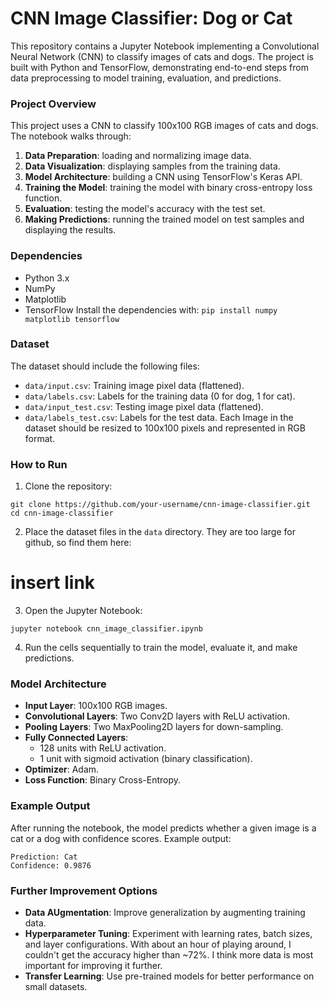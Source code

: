 # CNN Image Classifier: Dog or Cat
This repository contains a Jupyter Notebook implementing a Convolutional Neural Network (CNN) to classify images of cats and dogs. The project is built with Python and TensorFlow, demonstrating end-to-end steps from data preprocessing to model training, evaluation, and predictions.

### Project Overview
This project uses a CNN to classify 100x100 RGB images of cats and dogs. The notebook walks through:
1. **Data Preparation**: loading and normalizing image data.
2. **Data Visualization**: displaying samples from the training data.
3. **Model Architecture**: building a CNN using TensorFlow's Keras API.
4. **Training the Model**: training the model with binary cross-entropy loss function.
5. **Evaluation**: testing the model's accuracy with the test set.
6. **Making Predictions**: running the trained model on test samples and displaying the results.

### Dependencies
- Python 3.x
- NumPy
- Matplotlib
- TensorFlow
Install the dependencies with:
```pip install numpy matplotlib tensorflow```

### Dataset
The dataset should include the following files:
- `data/input.csv`: Training image pixel data (flattened).
- `data/labels.csv`: Labels for the training data (0 for dog, 1 for cat).
- `data/input_test.csv`: Testing image pixel data (flattened).
- `data/labels_test.csv`: Labels for the test data.
Each Image in the dataset should be resized to 100x100 pixels and represented in RGB format.

### How to Run
1. Clone the repository:
```
git clone https://github.com/your-username/cnn-image-classifier.git
cd cnn-image-classifier
```
2. Place the dataset files in the `data` directory. They are too large for github, so find them here:
# insert link
3. Open the Jupyter Notebook:
```
jupyter notebook cnn_image_classifier.ipynb
```
4. Run the cells sequentially to train the model, evaluate it, and make predictions.

### Model Architecture
- **Input Layer**: 100x100 RGB images.
- **Convolutional Layers**: Two Conv2D layers with ReLU activation.
- **Pooling Layers**: Two MaxPooling2D layers for down-sampling.
- **Fully Connected Layers**:
    - 128 units with ReLU activation.
    - 1 unit with sigmoid activation (binary classification).
- **Optimizer**: Adam.
- **Loss Function**: Binary Cross-Entropy.

### Example Output
After running the notebook, the model predicts whether a given image is a cat or a dog with confidence scores. Example output:
```
Prediction: Cat
Confidence: 0.9876
```

### Further Improvement Options
- **Data AUgmentation**: Improve generalization by augmenting training data.
- **Hyperparameter Tuning**: Experiment with learning rates, batch sizes, and layer configurations. With about an hour of playing around, I couldn't get the accuracy higher than ~72%. I think more data is most important for improving it further.
- **Transfer Learning**: Use pre-trained models for better performance on small datasets.
